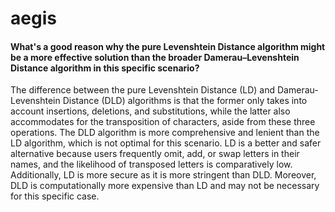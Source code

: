 # aegis


#### What's a good reason why  the pure Levenshtein Distance algorithm might be a more effective solution than the broader Damerau–Levenshtein Distance algorithm in this specific scenario?

The difference between the pure Levenshtein Distance (LD) and Damerau-Levenshtein Distance (DLD) algorithms is that the former only takes into account insertions, deletions, and substitutions, while the latter also accommodates for the transposition of characters, aside from these three operations. The DLD algorithm is more comprehensive and lenient than the LD algorithm, which is not optimal for this scenario. LD is a better and safer alternative because users frequently omit, add, or swap letters in their names, and the likelihood of transposed letters is comparatively low. Additionally, LD is more secure as it is more stringent than DLD. Moreover, DLD is computationally more expensive than LD and may not be necessary for this specific case.
